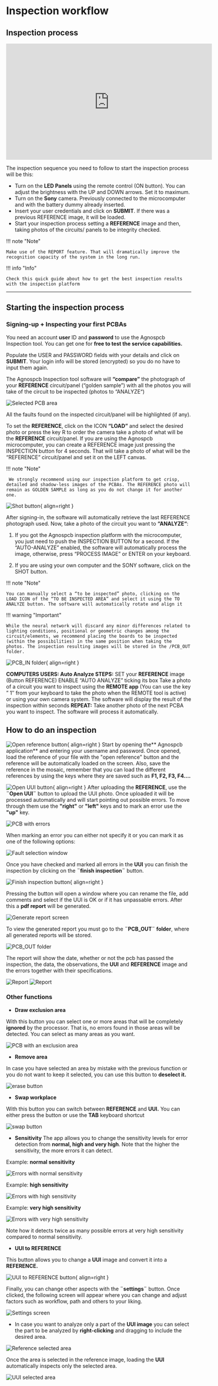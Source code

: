 # Inspection workflow

## Inspection process

<iframe width="560" height="315" src="https://www.youtube.com/embed/swKwjGZ7zQw" frameborder="0" allow="accelerometer; autoplay; encrypted-media; gyroscope; picture-in-picture" allowfullscreen></iframe>

The inspection sequence you need to follow to start the inspection process will be this:

- Turn on the **LED Panels** using the remote control (ON button). You can adjust the brightness with the UP and DOWN arrows. Set it to maximum.
- Turn on the **Sony** camera. Previously connected to the microcomputer and with the battery dummy already inserted.
- Insert your user credentials and click on **SUBMIT**. If there was a previous REFERENCE image, it will be loaded.
- Start your inspection process setting a **REFERENCE** image and then, taking photos of the circuits/ panels to be integrity checked.

!!! note "Note"

    Make use of the REPORT feature. That will dramatically improve the recognition capacity of the system in the long run.

!!! info "Info"

    Check this quick guide about how to get the best inspection results with the inspection platform

___
## Starting the inspection process


### **Signing-up + Inspecting your first PCBAs**

You need an account **user** ID and **password** to use the Agnospcb Inspection tool. You can get one for **free to test the service capabilities​.**

Populate the USER and PASSWORD fields with your details and click on **SUBMIT**. Your login info will be stored (encrypted) so you do no have to input them again.

The Agnospcb Inspection tool software will **“compare”** the photograph of your **REFERENCE** circuit/panel (“golden sample”) with all the photos you will take of the circuit to be inspected (photos to “ANALYZE“)

![Selected PCB area](assets/image.png)

All the faults found on the inspected circuit/panel will be highlighted (if any).

To set the **REFERENCE**, click on the ICON **“LOAD”** and select the desired photo or press the key R to order the camera take a photo of what will be the **REFERENCE** circuit/panel. If you are using the Agnospcb microcomputer, you can create a REFERENCE image just pressing the INSPECTION button for 4 seconds. That will take a photo of what will be the “REFERENCE” circuit/panel and set it on the LEFT canvas. 

!!! note "Note"

     We strongly recommend using our inspection platform to get crisp, detailed and shadow-less images of the PCBAs. The REFERENCE photo will remain as GOLDEN SAMPLE as long as you do not change it for another one. 

![Shot button](assets/shot-button.PNG){ align=right }

After signing-in, the software will automatically retrieve the last REFERENCE photograph used. Now, take a photo of the circuit you want to **“ANALYZE“**: 

1) If you got the Agnospcb inspection platform with the microcomputer, you just need to push the INSPECTION BUTTON for a second. If the “AUTO-ANALYZE” enabled, the software will automatically process the image, otherwise, press “PROCESS IMAGE” or ENTER on your keyboard. 

2) If you are using your own computer and the SONY software, click on the SHOT button.


!!! note "Note"

    You can manually select a “to be inspected” photo, clicking on the LOAD ICON of the “TO BE INSPECTED AREA” and select it using the TO ANALYZE button. The software will automatically rotate and align it

!!! warning "Important"

    While the neural network will discard any minor differences related to lighting conditions, positional or geometric changes among the circuit/elements, we recommend placing the boards to be inspected (within the possibilities) in the same position when taking the photos. The inspection resulting images will be stored in the /PCB_OUT folder.

![PCB_IN folder](assets/111.PNG){ align=right }

**COMPUTERS USERS: Auto Analyze STEPS:**
SET your **REFERENCE** image (Button REFERENCE)
ENABLE “AUTO ANALYZE” ticking its box
Take a photo of a circuit you want to inspect using the **REMOTE app** (You can use the key ” 1″ from your keyboard to take the photo when the REMOTE tool is active) or using your own camera system.
The software will display the result of the inspection within seconds
**REPEAT:** Take another photo of the next PCBA you want to inspect. The software will process it automatically.

## How to do an inspection

![Open reference button](assets/Open-reference.PNG){ align=right }
Start by opening the** Agnospcb application** and entering your username and password. Once opened, load the reference of your file with the "open reference" button and the reference will be automatically loaded on the screen. Also, save the reference in the mosaic, remember that you can load the different references by using the keys where they are saved such as **F1, F2, F3, F4....**

![Open UUI button](assets/Open-UUI.PNG){ align=right }
After uploading the **REFERENCE**, use the **¨Open UUI¨** button to upload the UUI photo. Once uploaded it will be processed automatically and will start pointing out possible errors. To move through them use the **"right"** or **"left"** keys and to mark an error use the **"up"** key.


![PCB with errors](assets/ERRORS.png)

When marking an error you can either not specify it or you can mark it as one of the following options:

![Fault selection window](assets/SELECT-FAULT.png)

Once you have checked and marked all errors in the **UUI** you can finish the inspection by clicking on the **¨finish inspection¨** button.

![Finish inspection button](assets/finish-inspection-button.png){ align=right }

Pressing the button will open a window where you can rename the file, add comments and select if the UUI is OK or if it has unpassable errors. After this a **pdf report** will be generated.

![Generate report screen](assets/GENERATE-REPORT.png)

To view the generated report you must go to the **¨PCB_OUT¨ folder**, where all generated reports will be stored.

![PCB_OUT folder](assets/PCB-OUT.png)

The report will show the date, whether or not the pcb has passed the inspection, the data, the observations, the **UUI** and **REFERENCE** image and the errors together with their specifications.

![Report](assets/REPORT1.png)
![Report](assets/REPORT2.png)

### Other functions 

- **Draw exclusion area**

With this button you can select one or more areas that will be completely **ignored** by the processor. That is, no errors found in those areas will be detected. You can select as many areas as you want. 

![PCB with an exclusion area](assets/exclusion-area.png)


- **Remove area**

In case you have selected an area by mistake with the previous function or you do not want to keep it selected, you can use this button to **deselect it.**

![erase button](assets/erase.PNG)

- **Swap workplace**

With this button you can switch between **REFERENCE** and **UUI.** You can either press the button or use the **TAB** keyboard shortcut

![swap button](assets/swap.PNG)

- **Sensitivity**
The app allows you to change the sensitivity levels for error detection from **normal, high and very high**. Note that the higher the sensitivity, the more errors it can detect.

Example: **normal sensitivity**

![Errors with normal sensitivity](assets/normal-sensitivity.png)

Example: **high sensitivity**

![Errors with high sensitivity](assets/high-sensitivity.png)

Example: **very high sensitivity**

![Errors with very high sensitivity](assets/very-high-sensitivity.png)

Note how it detects twice as many possible errors at very high sensitivity compared to normal sensitivity.

- **UUI to REFERENCE**

This button allows you to change a **UUI** image and convert it into a **REFERENCE.**

![UUI to REFERENCE button](assets/UUI-to-REF.png){ align=right }

Finally, you can change other aspects with the **¨settings¨** button. Once clicked, the following screen will appear where you can change and adjust factors such as workflow, path and others to your liking.

![Settings screen](assets/settings.2.png)

- In case you want to analyze only a part of the **UUI image** you can select the part to be analyzed by **right-clicking** and dragging to include the desired area.

![Reference selected area](assets/reference-area.png)

Once the area is selected in the reference image, loading the **UUI** automatically inspects only the selected area.

![UUI selected area](assets/UUI-area.png)